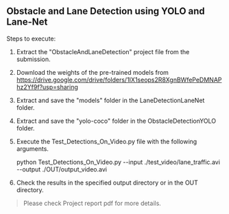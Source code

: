 ## Obstacle and Lane Detection using YOLO and Lane-Net 

Steps to execute:

1. Extract the "ObstacleAndLaneDetection" project file from the submission.
2. Download the weights of the pre-trained models from https://drive.google.com/drive/folders/1IX1seops2R8XgnBWfePeDMNAPhz2Yf9f?usp=sharing 
3. Extract and save the "models" folder in the LaneDetectionLaneNet folder.
4. Extract and save the "yolo-coco" folder in the ObstacleDetectionYOLO folder.
5. Execute the Test_Detections_On_Video.py file with the following arguments.
    
   python Test_Detections_On_Video.py --input ./test_video/lane_traffic.avi
                                      --output ./OUT/output_video.avi

6. Check the results in the specified output directory or in the OUT directory.


> Please check Project report pdf for more details.